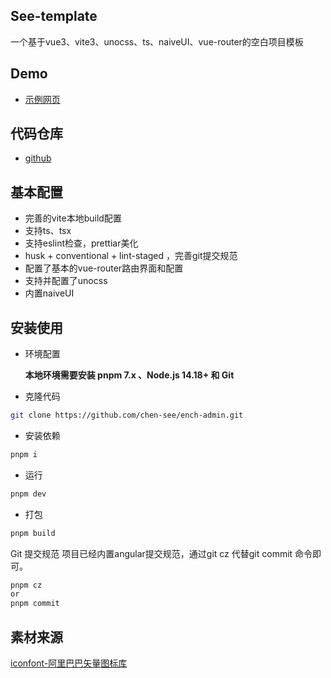 ## See-template

一个基于vue3、vite3、unocss、ts、naiveUI、vue-router的空白项目模板

## Demo

- [示例网页](https://see-template.vercel.app/)

## 代码仓库

- [github](https://github.com/chen-see/ench-admin)

## 基本配置
- 完善的vite本地build配置
- 支持ts、tsx
- 支持eslint检查，prettiar美化
- husk + conventional + lint-staged ，完善git提交规范
- 配置了基本的vue-router路由界面和配置
- 支持并配置了unocss
- 内置naiveUI

## 安装使用

- 环境配置
  
  **本地环境需要安装 pnpm 7.x 、Node.js 14.18+ 和 Git**

- 克隆代码

```bash
git clone https://github.com/chen-see/ench-admin.git
```

- 安装依赖

```bash
pnpm i
```

- 运行

```bash
pnpm dev
```

- 打包

```bash
pnpm build
```

Git 提交规范
项目已经内置angular提交规范，通过git cz 代替git commit 命令即可。
```bash
pnpm cz
or
pnpm commit
```


## 素材来源

[iconfont-阿里巴巴矢量图标库](https://www.iconfont.cn/collections/detail?spm=a313x.7781069.1998910419.d9df05512&cid=39973)
